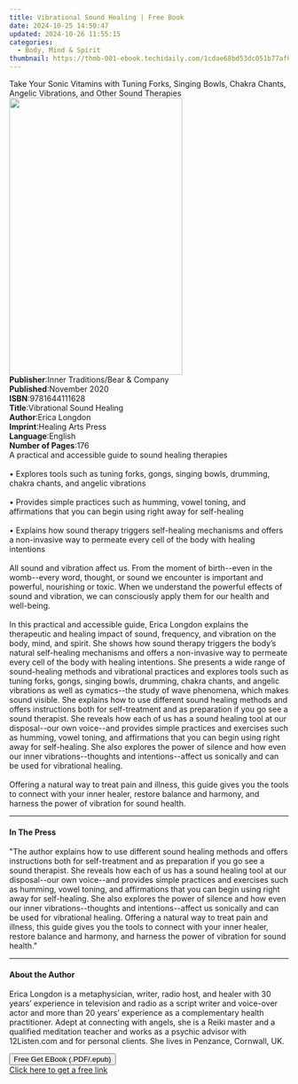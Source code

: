 ```yaml
---
title: Vibrational Sound Healing | Free Book
date: 2024-10-25 14:50:47
updated: 2024-10-26 11:55:15
categories:
  - Body, Mind & Spirit
thumbnail: https://thmb-001-ebook.techidaily.com/1cdae68bd53dc051b77af6d672abeb5c04ec5cb0f730bcc2501d35546a6b10e7.jpg
---
```

<main id="book-container">
  <div class="flex flex-col">
    <div class="book-brief flex-1 py-6 px-4 sm:p-6 md:py-10 md:px-8">
      <!-- brief-->
      <div class="book-brief-main">
        Take Your Sonic Vitamins with Tuning Forks, Singing Bowls, Chakra
        Chants, Angelic Vibrations, and Other Sound Therapies
      </div>
    </div>
    <div
      class="book-meta-info flex-1 grid gap-4 col-start-1 col-end-3 row-start-1 sm:mb-6 sm:grid-cols-4 lg:gap-6 lg:col-start-2 lg:row-end-6 lg:row-span-6 lg:mb-0"
    >
      <div
        class="book-meta-info-left place-content-center mt-4 p-4 text-sm leading-6 col-start-2 col-span-2 dark:text-slate-400"
      >
        <img
          class="w-full h-500 object-cover rounded-lg sm:h-255 sm:col-span-2 lg:col-span-full"
          src="https://img-001-ebook.techidaily.com/5636b8416ccab56295be70b9753b57695f14859cccf0ef5092375e6f9c31ba4b.jpg"
          alt=""
          width="312"
          height="500"
        />
      </div>
      <div
        class="book-meta-info-right mt-2 col-start-1 row-start-2 col-span-3 self-center"
      >
        <!-- meta data  -->
        <div class="flex flex-col px-4 md:px-8">
          <div class="flex-1">
            <strong>Publisher</strong>:<span class="px-2"
              >Inner Traditions/Bear &amp; Company</span
            >
          </div>
          <div class="flex-1">
            <strong>Published</strong>:<span class="px-2">November 2020</span>
          </div>
          <div class="flex-1">
            <strong>ISBN</strong>:<span class="px-2">9781644111628</span>
          </div>
          <div class="flex-1">
            <strong>Title</strong>:<span class="px-2"
              >Vibrational Sound Healing</span
            >
          </div>
          <div class="flex-1">
            <strong>Author</strong>:<span class="px-2">Erica Longdon</span>
          </div>
          <div class="flex-1">
            <strong>Imprint</strong>:<span class="px-2"
              >Healing Arts Press</span
            >
          </div>
          <div class="flex-1">
            <strong>Language</strong>:<span class="px-2">English</span>
          </div>
          <div class="flex-1">
            <strong>Number of Pages</strong>:<span class="px-2">176</span>
          </div>
        </div>
      </div>
    </div>
    <div class="book-description flex-1 py-6 px-4 sm:p-6 md:py-10 md:px-8">
      <div class="book-description-main">
        <div accordion-content="" id="description">
          A practical and accessible guide to sound healing therapies
          <br /><br />• Explores tools such as tuning forks, gongs, singing
          bowls, drumming, chakra chants, and angelic vibrations <br /><br />•
          Provides simple practices such as humming, vowel toning, and
          affirmations that you can begin using right away for self-healing
          <br /><br />• Explains how sound therapy triggers self-healing
          mechanisms and offers a non-invasive way to permeate every cell of the
          body with healing intentions <br /><br />All sound and vibration
          affect us. From the moment of birth--even in the womb--every word,
          thought, or sound we encounter is important and powerful, nourishing
          or toxic. When we understand the powerful effects of sound and
          vibration, we can consciously apply them for our health and
          well-being. <br /><br />In this practical and accessible guide, Erica
          Longdon explains the therapeutic and healing impact of sound,
          frequency, and vibration on the body, mind, and spirit. She shows how
          sound therapy triggers the body’s natural self-healing mechanisms and
          offers a non-invasive way to permeate every cell of the body with
          healing intentions. She presents a wide range of sound-healing methods
          and vibrational practices and explores tools such as tuning forks,
          gongs, singing bowls, drumming, chakra chants, and angelic vibrations
          as well as cymatics--the study of wave phenomena, which makes sound
          visible. She explains how to use different sound healing methods and
          offers instructions both for self-treatment and as preparation if you
          go see a sound therapist. She reveals how each of us has a sound
          healing tool at our disposal--our own voice--and provides simple
          practices and exercises such as humming, vowel toning, and
          affirmations that you can begin using right away for self-healing. She
          also explores the power of silence and how even our inner
          vibrations--thoughts and intentions--affect us sonically and can be
          used for vibrational healing. <br /><br />Offering a natural way to
          treat pain and illness, this guide gives you the tools to connect with
          your inner healer, restore balance and harmony, and harness the power
          of vibration for sound health.
        </div>
        <div class="accordion-fader"></div>
      </div>
    </div>
    <div class="book-excerpts flex-1 py-6 px-4 sm:p-6 md:py-10 md:px-8">
      <!-- excerpts-->
      <div class="book-excerpts-main">
        <hr />
        <h4 class="placeholder placeholder-heading">
          <span>In The Press</span>
        </h4>
        <p>
          "The author explains how to use different sound healing methods and
          offers instructions both for self-treatment and as preparation if you
          go see a sound therapist. She reveals how each of us has a sound
          healing tool at our disposal--our own voice--and provides simple
          practices and exercises such as humming, vowel toning, and
          affirmations that you can begin using right away for self-healing. She
          also explores the power of silence and how even our inner
          vibrations--thoughts and intentions--affect us sonically and can be
          used for vibrational healing. Offering a natural way to treat pain and
          illness, this guide gives you the tools to connect with your inner
          healer, restore balance and harmony, and harness the power of
          vibration for sound health."
        </p>
      </div>
    </div>
    <div class="book-about-author flex-1 py-6 px-4 sm:p-6 md:py-10 md:px-8">
      <!-- about author-->
      <div class="book-main-author-main">
        <hr />
        <h4 class="placeholder placeholder-heading">
          <span>About the Author</span>
        </h4>
        <p>
          Erica Longdon is a metaphysician, writer, radio host, and healer with
          30 years’ experience in television and radio as a script writer and
          voice-over actor and more than 20 years’ experience as a complementary
          health practitioner. Adept at connecting with angels, she is a Reiki
          master and a qualified meditation teacher and works as a psychic
          advisor with 12Listen.com and for personal clients. She lives in
          Penzance, Cornwall, UK.
        </p>
      </div>
    </div>
    <div class="book-free-get flex-1 py-6 px-4 sm:p-6 md:py-10 md:px-8">
      <button
        id="btn-free-get"
        class="bg-blue-500 hover:bg-blue-700 text-white font-bold py-2 px-4 rounded"
      >
        Free Get EBook (.PDF/.epub)
      </button>
      <div id="countdown-display" class="px-2 text-lg mt-2"></div>
      <a
        id="free-link"
        class="hidden bg-blue-500 hover:bg-blue-700 text-white font-bold py-2 px-4 rounded"
        href="https://www.ebooks.com/en-us/book/209983780/vibrational-sound-healing/erica-longdon/"
        target="_blank"
        >Click here to get a free link</a
      >
    </div>
    <script>
      let countdownTime = 0;
      let countdownInterval = null;
      document
        .getElementById('btn-free-get')
        .addEventListener('click', startCountdown);
      function startCountdown() {
        countdownTime = new Date().getTime() + 60000 * 3;
        countdownInterval = setInterval(updateCountdown, 1000);
        document.getElementById('btn-free-get').disabled = true;
        document
          .getElementById('btn-free-get')
          .classList.add('bg-gray-500', 'cursor-not-allowed');
      }
      function updateCountdown() {
        let currentTime = new Date().getTime();
        let timeLeft = countdownTime - currentTime;
        let secondsLeft = Math.floor(timeLeft / 1000);
        document.getElementById('countdown-display').innerHTML =
          `Remaining time: ${secondsLeft} seconds.`;
        if (secondsLeft <= 0) {
          clearInterval(countdownInterval);
          document.getElementById('btn-free-get').classList.add('hidden');
          document.getElementById('free-link').classList.remove('hidden');
          document.getElementById('countdown-display').innerHTML = '';
        }
      }
    </script>
  </div>
</main>
